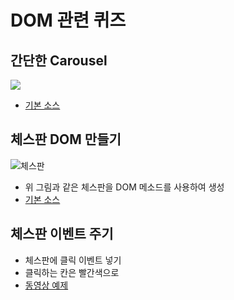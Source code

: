 # DOM 관련 퀴즈

## 간단한 Carousel

![](http://i.imgur.com/JD660EG.png)

* [기본 소스](assets/quiz-1.html)


## 체스판 DOM 만들기

![체스판](http://i.imgur.com/JGcemvx.png)

* 위 그림과 같은 체스판을 DOM 메소드를 사용하여 생성
* [기본 소스](assets/quiz-2.html)


## 체스판 이벤트 주기

* 체스판에 클릭 이벤트 넣기
* 클릭하는 칸은 빨간색으로
* [동영상 예제](http://www.youtube.com/watch?v=nJF6lrokVJQ)